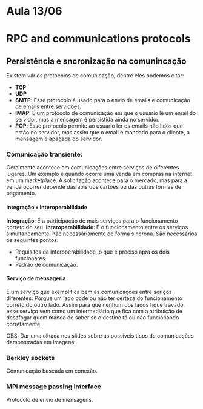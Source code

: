 # Aula 13/06
# RPC and communications protocols

## Persistência e sncronização na comunincação

Existem vários protocolos de comunicação, dentre eles podemos citar:
* **TCP**
* **UDP**
* **SMTP**: Esse protocolo é usado para o envio de emails e comunicação de emails entre servidoes.
* **IMAP**: É um protocolo de comunicação em que o usuário lê um email do servidor, mas a mensagem é persistida ainda no servidor.
* **POP**: Esse protocolo permite ao usuário ler os emails não lidos que estão no servidor, mas assim que o email é mandado para o cliente, a mensagem é apagada do servidor. 

### Comunicação transiente:

Geralmente acontece em comunicações entre serviços de diferentes lugares. Um exemplo é quando ocorre uma venda em compras na internet em um marketplace. A solicitação acontece para o mercado, mas para a venda ocorrer depende das apis dos cartões ou das outras formas de pagamento. 

#### Integração x Interoperabilidade

**Integração**: É a participação de mais serviços para o funcionamento correto do seu. 
**Interoperabilidade**: É o funcionamento entre os serviços simultaneamente, não necessáriamente de forma sincrona. São necessários os seguintes pontos:
* Requisitos da interoperabilidade, o que é preciso apra os dois funcionares.
* Padrão de comunicação.

#### Serviço de mensageria

É um serviço que exemplifica bem as comunicações entre seriços diferentes. Porque um lado pode ou não ter certeza do funcionamento correto do outro lado. Assim para que nenhum dos lados fique travado, esse serviço vem como um intermediário que fica com a atribuição de desafogar quem manda de saber se o destino tá ou não funcionando corretamente. 

OBS: Dar uma olhada nos slides sobre as possíveis tipos de comunicações demonstradas em imagens.

### Berkley sockets

Comunicação baseada em conexão. 

### MPI message passing interface

Protocolo de envio de mensagens. 

